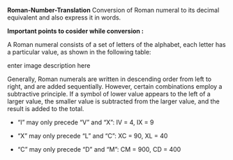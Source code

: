 **Roman-Number-Translation**
Conversion of Roman numeral to its decimal equivalent and also express it in words.

**Important points to cosider while conversion :**

  A Roman numeral consists of a set of letters of the alphabet, each letter has a particular value, as shown in the following table:

  enter image description here

  Generally, Roman numerals are written in descending order from left to right, and are added sequentially. However, certain combinations   employ a subtractive principle. If a symbol of lower value appears to the left of a larger value, the smaller value is subtracted from     the larger value, and the result is added to the total.

   - “I” may only precede “V” and “X”: IV = 4, IX = 9

   - “X” may only precede “L” and “C”: XC = 90, XL = 40

   - “C” may only precede “D” and “M”: CM = 900, CD = 400

